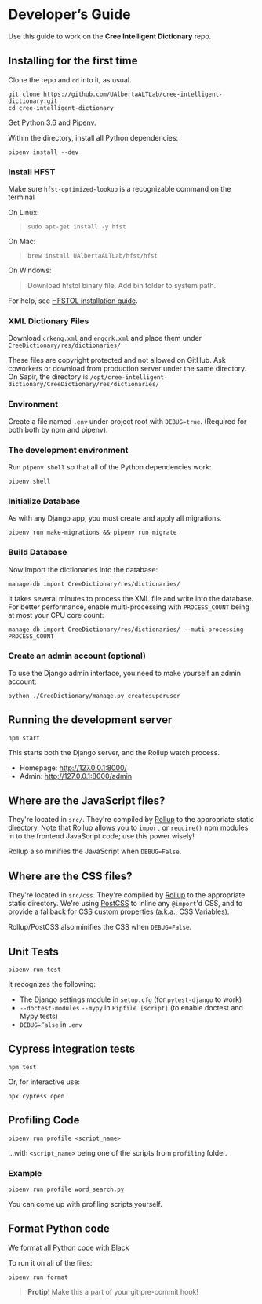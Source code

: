 Developer’s Guide
=================

Use this guide to work on the **Cree Intelligent Dictionary** repo.


Installing for the first time
-----------------------------

Clone the repo and `cd` into it, as usual.

    git clone https://github.com/UAlbertaALTLab/cree-intelligent-dictionary.git
    cd cree-intelligent-dictionary

Get Python 3.6 and [Pipenv](https://github.com/pypa/pipenv#installation).

Within the directory, install all Python dependencies:

    pipenv install --dev


### Install HFST

Make sure `hfst-optimized-lookup` is a recognizable command on the terminal

On Linux:

>     sudo apt-get install -y hfst

On Mac:

>     brew install UAlbertaALTLab/hfst/hfst

On Windows:

> Download hfstol binary file. Add bin folder to system path.

For help, see [HFSTOL installation guide](https://github.com/hfst/hfst#installation-packages-for-debian-and-ubuntu).


### XML Dictionary Files

Download `crkeng.xml` and `engcrk.xml` and place them under `CreeDictionary/res/dictionaries/`

These files are copyright protected and not allowed on GitHub. Ask coworkers or download from production server under the same directory. On Sapir, the directory is `/opt/cree-intelligent-dictionary/CreeDictionary/res/dictionaries/`

### Environment

Create a file named `.env` under project root with `DEBUG=true`.
(Required for both both by npm and pipenv).


### The development environment

Run `pipenv shell` so that all of the Python dependencies work:

    pipenv shell

### Initialize Database

As with any Django app, you must create and apply all migrations.

    pipenv run make-migrations && pipenv run migrate

### Build Database

Now import the dictionaries into the database:

    manage-db import CreeDictionary/res/dictionaries/

It takes several minutes to process the XML file and write into the
database. For better performance, enable multi-processing with
`PROCESS_COUNT` being at most your CPU core count:

    manage-db import CreeDictionary/res/dictionaries/ --muti-processing PROCESS_COUNT

### Create an admin account (optional)

To use the Django admin interface, you need to make yourself an admin
account:

    python ./CreeDictionary/manage.py createsuperuser


Running the development server
------------------------------

    npm start

This starts both the Django server, and the Rollup watch process.

 - Homepage: <http://127.0.0.1:8000/>
 - Admin: <http://127.0.0.1:8000/admin>


Where are the JavaScript files?
-------------------------------

They're located in `src/`. They're compiled by [Rollup][] to the
appropriate static directory. Note that Rollup allows you to `import` or
`require()` npm modules in to the frontend JavaScript code; use this
power wisely!

Rollup also minifies the JavaScript when `DEBUG=False`.


Where are the CSS files?
-------------------------------

They're located in `src/css`.  They're compiled by [Rollup][] to the
appropriate static directory. We're using [PostCSS][] to inline
any `@import`'d CSS, and to provide a fallback for
[CSS custom properties](https://developer.mozilla.org/en-US/docs/Web/CSS/--*) (a.k.a., CSS Variables).

Rollup/PostCSS also minifies the CSS when `DEBUG=False`.


Unit Tests
----------

    pipenv run test

It recognizes the following:

 - The Django settings module in `setup.cfg` (for `pytest-django` to work)
 - `--doctest-modules` `--mypy` in `Pipfile [script]` (to enable doctest and Mypy tests)
 - `DEBUG=False` in `.env`


Cypress integration tests
-------------------------

    npm test

Or, for interactive use:

    npx cypress open


Profiling Code
--------------

    pipenv run profile <script_name>

...with `<script_name>` being one of the scripts from `profiling`
folder.


### Example

    pipenv run profile word_search.py

You can come up with profiling scripts yourself.


Format Python code
------------------

We format all Python code with [Black](https://black.readthedocs.io/en/stable/)

To run it on all of the files:

    pipenv run format

> **Protip**! Make this a part of your git pre-commit hook!


<!-- links -->

[Rollup]: https://rollupjs.org/guide/en/
[PostCSS]: https://postcss.org/
